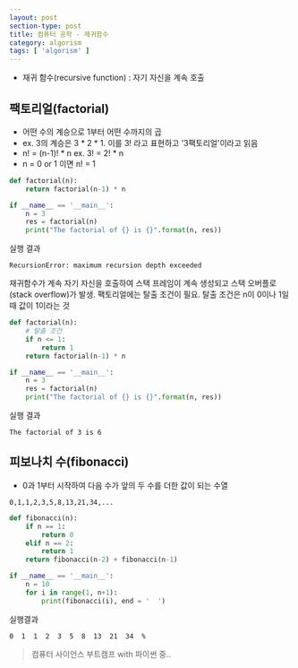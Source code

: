 ```yaml
---
layout: post
section-type: post
title: 컴퓨터 공학 - 제귀함수
category: algorism
tags: [ 'algorism' ]
---
```


- 재귀 함수(recursive function) : 자기 자신을 계속 호출

## 팩토리얼(factorial)
- 어떤 수의 계승으로 1부터 어떤 수까지의 곱
- ex. 3의 계승은 3 * 2 * 1. 이를 3! 라고 표현하고 '3팩토리얼'이라고 읽음
 - n! = (n-1)! * n   ex. 3! = 2! * n
 - n = 0 or 1 이면 n! = 1

```python
def factorial(n):
    return factorial(n-1) * n

if __name__ == '__main__':
    n = 3
    res = factorial(n)
    print("The factorial of {} is {}".format(n, res))
```

실행 결과
```
RecursionError: maximum recursion depth exceeded
```
재귀함수가 계속 자기 자신을 호출하여 스택 프레임이 계속 생성되고 스택 오버플로(stack overflow)가 발생.
팩토리얼에는 탈출 조건이 필요. 탈출 조건은 n이 0이나 1일 때 값이 1이라는 것

```python
def factorial(n):
    # 탈출 조건
    if n <= 1:
        return 1
    return factorial(n-1) * n

if __name__ == '__main__':
    n = 3
    res = factorial(n)
    print("The factorial of {} is {}".format(n, res))
```

실행 결과

```
The factorial of 3 is 6
```

## 피보나치 수(fibonacci)
- 0과 1부터 시작하여 다음 수가 앞의 두 수를 더한 값이 되는 수열

```
0,1,1,2,3,5,8,13,21,34,...
```

```python
def fibonacci(n):
    if n == 1:
        return 0
    elif n == 2:
        return 1
    return fibonacci(n-2) + fibonacci(n-1)

if __name__ == '__main__':
    n = 10
    for i in range(1, n+1):
        print(fibonacci(i), end = '  ')
```

실행결과
```
0  1  1  2  3  5  8  13  21  34  %
```

> 컴퓨터 사이언스 부트캠프 with 파이썬 중..
